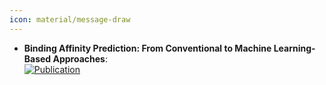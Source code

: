 ```yaml
---
icon: material/message-draw
---
```


- **Binding Affinity Prediction: From Conventional to Machine Learning-Based Approaches**:   
	[![Publication](https://img.shields.io/badge/Publication-Citations:0-blue?style=for-the-badge&logo=bookstack)](https://doi.org/10.48550/arXiv.2410.00709)  
